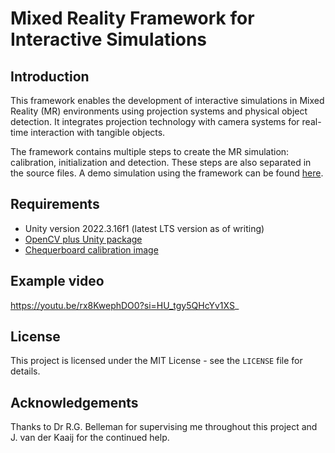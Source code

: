 # Mixed Reality Framework for Interactive Simulations

## Introduction
This framework enables the development of interactive simulations in Mixed Reality (MR) environments using projection systems and physical object detection. It integrates projection technology with camera systems for real-time interaction with tangible objects.

The framework contains multiple steps to create the MR simulation: calibration, initialization and detection. These steps are also separated in the source files. A demo simulation using the framework can be found [here](https://github.com/AaronMetzelaar/MRFramework/blob/main/Assets/Scripts/RGBDemoApplication.cs).

## Requirements
- Unity version 2022.3.16f1 (latest LTS version as of writing)
- [OpenCV plus Unity package](https://assetstore.unity.com/packages/tools/integration/opencv-plus-unity-85928)
- [Chequerboard calibration image](https://github.com/opencv/opencv/blob/3.4/doc/pattern.png)

## Example video
https://youtu.be/rx8KwephDO0?si=HU_tgy5QHcYv1XS_

## License
This project is licensed under the MIT License - see the `LICENSE` file for details.

## Acknowledgements
Thanks to Dr R.G. Belleman for supervising me throughout this project and J. van der Kaaij for the continued help.
